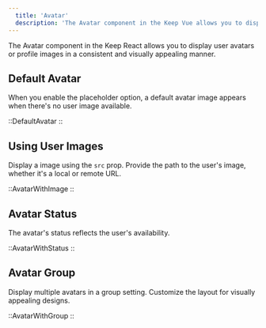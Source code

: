 ```yaml
---
  title: 'Avatar'
  description: 'The Avatar component in the Keep Vue allows you to display user avatars or profile images in a consistent and visually appealing manner. With customizable options for placeholders, shapes, status icons, and sizes, you can create versatile avatars to suit your design needs.'
---
```


The Avatar component in the Keep React allows you to display user avatars or profile images in a consistent and visually appealing manner.

## Default Avatar

When you enable the placeholder option, a default avatar image appears when there's no user image available.

::DefaultAvatar
::

## Using User Images

Display a image using the `src` prop. Provide the path to the user's image, whether it's a local or remote URL.

::AvatarWithImage
::

## Avatar Status

The avatar's status reflects the user's availability.

::AvatarWithStatus
::

## Avatar Group

Display multiple avatars in a group setting. Customize the layout for visually appealing designs.

::AvatarWithGroup
::
